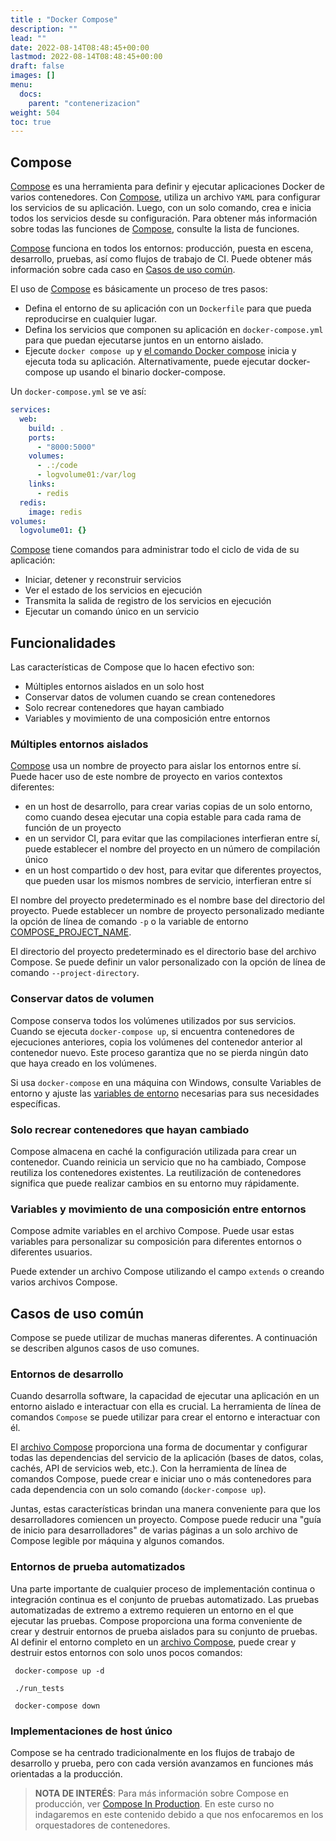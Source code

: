 ```yaml
---
title : "Docker Compose"
description: ""
lead: ""
date: 2022-08-14T08:48:45+00:00
lastmod: 2022-08-14T08:48:45+00:00
draft: false
images: []
menu:
  docs:
    parent: "contenerizacion"
weight: 504
toc: true
---
```


## Compose

[Compose] es una herramienta para definir y ejecutar aplicaciones Docker de varios contenedores. Con [Compose], utiliza un archivo `YAML` para configurar los servicios de su aplicación. Luego, con un solo comando, crea e inicia todos los servicios desde su configuración. Para obtener más información sobre todas las funciones de [Compose], consulte la lista de funciones.

[Compose] funciona en todos los entornos: producción, puesta en escena, desarrollo, pruebas, así como flujos de trabajo de CI. Puede obtener más información sobre cada caso en [Casos de uso común][Docker Compose Common Use Cases].

El uso de [Compose] es básicamente un proceso de tres pasos:

- Defina el entorno de su aplicación con un `Dockerfile` para que pueda reproducirse en cualquier lugar.
- Defina los servicios que componen su aplicación en `docker-compose.yml` para que puedan ejecutarse juntos en un entorno aislado.
- Ejecute `docker compose up` y [el comando Docker compose][Docker Compose Command] inicia y ejecuta toda su aplicación. Alternativamente, puede ejecutar docker-compose up usando el binario docker-compose.

Un `docker-compose.yml` se ve así:

```yaml
services:
  web:
    build: .
    ports:
      - "8000:5000"
    volumes:
      - .:/code
      - logvolume01:/var/log
    links:
      - redis
  redis:
    image: redis
volumes:
  logvolume01: {}

```

[Compose] tiene comandos para administrar todo el ciclo de vida de su aplicación:

- Iniciar, detener y reconstruir servicios
- Ver el estado de los servicios en ejecución
- Transmita la salida de registro de los servicios en ejecución
- Ejecutar un comando único en un servicio

## Funcionalidades

Las características de Compose que lo hacen efectivo son:

- Múltiples entornos aislados en un solo host
- Conservar datos de volumen cuando se crean contenedores
- Solo recrear contenedores que hayan cambiado
- Variables y movimiento de una composición entre entornos

### Múltiples entornos aislados

[Compose] usa un nombre de proyecto para aislar los entornos entre sí. Puede hacer uso de este nombre de proyecto en varios contextos diferentes:

- en un host de desarrollo, para crear varias copias de un solo entorno, como cuando desea ejecutar una copia estable para cada rama de función de un proyecto
- en un servidor CI, para evitar que las compilaciones interfieran entre sí, puede establecer el nombre del proyecto en un número de compilación único
- en un host compartido o dev host, para evitar que diferentes proyectos, que pueden usar los mismos nombres de servicio, interfieran entre sí

El nombre del proyecto predeterminado es el nombre base del directorio del proyecto. Puede establecer un nombre de proyecto personalizado mediante la opción de línea de comando `-p` o la variable de entorno [COMPOSE_PROJECT_NAME].

El directorio del proyecto predeterminado es el directorio base del archivo Compose. Se puede definir un valor personalizado con la opción de línea de comando `--project-directory`.

### Conservar datos de volumen

Compose conserva todos los volúmenes utilizados por sus servicios. Cuando se ejecuta `docker-compose up`, si encuentra contenedores de ejecuciones anteriores, copia los volúmenes del contenedor anterior al contenedor nuevo. Este proceso garantiza que no se pierda ningún dato que haya creado en los volúmenes.

Si usa `docker-compose` en una máquina con Windows, consulte Variables de entorno y ajuste las [variables de entorno][Docker Composer Environment Variables] necesarias para sus necesidades específicas.

### Solo recrear contenedores que hayan cambiado

Compose almacena en caché la configuración utilizada para crear un contenedor. Cuando reinicia un servicio que no ha cambiado, Compose reutiliza los contenedores existentes. La reutilización de contenedores significa que puede realizar cambios en su entorno muy rápidamente.

### Variables y movimiento de una composición entre entornos

Compose admite variables en el archivo Compose. Puede usar estas variables para personalizar su composición para diferentes entornos o diferentes usuarios.

Puede extender un archivo Compose utilizando el campo `extends` o creando varios archivos Compose.

## Casos de uso común

Compose se puede utilizar de muchas maneras diferentes. A continuación se describen algunos casos de uso comunes.

### Entornos de desarrollo

Cuando desarrolla software, la capacidad de ejecutar una aplicación en un entorno aislado e interactuar con ella es crucial. La herramienta de línea de comandos `Compose` se puede utilizar para crear el entorno e interactuar con él.

El [archivo Compose][Compose File] proporciona una forma de documentar y configurar todas las dependencias del servicio de la aplicación (bases de datos, colas, cachés, API de servicios web, etc.). Con la herramienta de línea de comandos Compose, puede crear e iniciar uno o más contenedores para cada dependencia con un solo comando (`docker-compose up`).

Juntas, estas características brindan una manera conveniente para que los desarrolladores comiencen un proyecto. Compose puede reducir una "guía de inicio para desarrolladores" de varias páginas a un solo archivo de Compose legible por máquina y algunos comandos.

### Entornos de prueba automatizados

Una parte importante de cualquier proceso de implementación continua o integración continua es el conjunto de pruebas automatizado. Las pruebas automatizadas de extremo a extremo requieren un entorno en el que ejecutar las pruebas. Compose proporciona una forma conveniente de crear y destruir entornos de prueba aislados para su conjunto de pruebas. Al definir el entorno completo en un [archivo Compose][Compose File], puede crear y destruir estos entornos con solo unos pocos comandos:

```shell
 docker-compose up -d

 ./run_tests

 docker-compose down
```

### Implementaciones de host único

Compose se ha centrado tradicionalmente en los flujos de trabajo de desarrollo y prueba, pero con cada versión avanzamos en funciones más orientadas a la producción.

> **NOTA DE INTERÉS**: Para más información sobre Compose en producción, ver [Compose In Production]. En este curso no indagaremos en este contenido debido a que nos enfocaremos en los orquestadores de contenedores.

<!-- Referencias -->
[Compose]: ../../referencias/enlaces#docker-compose
[Docker Compose Features]: ../../referencias/enlaces#docker-compose-features
[Docker Compose Common Use Cases]: ../../referencias/enlaces#docker-compose-common-use-cases
[Docker Compose Command]: ../../referencias/enlaces#docker-compose-command
[Docker Composer Environment Variables]: ../../referencias/enlaces#docker-compose-environment-variables
[Compose File]: ../../referencias/enlaces#docker-compose-file
[Compose In Production]: ../../referencias/enlaces#docker-compose-in-production
[COMPOSE_PROJECT_NAME]: ../../referencias/enlaces#COMPOSE_PROJECT_NAME
